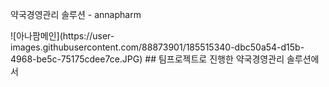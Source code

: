 <p align:center>약국경영관리 솔루션 - annapharm</p>
![아나팜메인](https://user-images.githubusercontent.com/88873901/185515340-dbc50a54-d15b-4968-be5c-75175cdee7ce.JPG)
## 팀프로젝트로 진행한 약국경영관리 솔루션에서 

